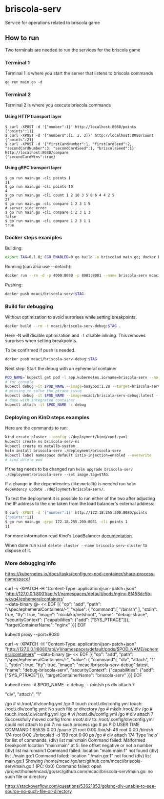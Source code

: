 # briscola-serv

Service for operations related to briscola game

## How to run

Two terminals are needed to run the services for the briscola game

### Terminal 1

Terminal 1 is where you start the server that listens to briscola commands

```shell
go run main.go -d
```

### Terminal 2

Terminal 2 is where you execute briscola commands

#### Using HTTP transport layer

```shell
$ curl -XPOST -d '{"number":1}' http://localhost:8080/points
{"points":11}
$ curl -XPOST -d '{"numbers":[1, 2, 3]}' http://localhost:8080/count
{"points":21}
$ curl -XPOST -d '{"firstCardNumber":1, "firstCardSeed":2, "secondCardNumber":3, "secondCardSeed":1, "briscolaSeed":1}' http://localhost:8080/compare
{"secondCardWins":true}
```

#### Using gRPC transport layer

```shell
$ go run main.go -cli points 1
11
$ go run main.go -cli points 10
4
$ go run main.go -cli count 1 2 10 3 5 8 6 4 4 2 5
27
$ go run main.go -cli compare 1 2 3 1 5 
# server side error
$ go run main.go -cli compare 1 2 3 1 3
false
$ go run main.go -cli compare 1 2 3 1 1
true
```

### Docker steps examples

Building:

```sh
export TAG=0.1.8; CGO_ENABLED=0 go build -o briscolad main.go; docker build --rm -t mcaci/briscola-serv:$TAG .; rm briscolad
```

Running (can also use --detach):

```sh
docker run --rm -d -p 4000:8080 -p 8081:8081 --name briscola-serv mcaci/briscola-serv:$TAG
```

Pushing:

```sh
docker push mcaci/briscola-serv:$TAG
```

### Build for debugging

Without optimization to avoid surprises while setting breakpoints.

```sh
docker build --rm -t mcaci/briscola-serv-debug:$TAG .
```

Here -N will disable optimization and `-l` disable inlining. This removes surprises when setting breakpoints.

To be confirmed if push is needed.

```sh
docker push mcaci/briscola-serv-debug:$TAG
```

Next step:
Start the debug with an ephemeral container

```sh
POD_NAME=`kubectl get pod -l app.kubernetes.io/name=briscola-serv --no-headers -o custom-columns=':metadata.name'`
# for console
kubectl debug -it $POD_NAME --image=busybox:1.28 --target=briscola-serv
# missing to solve the ptrace issue
kubectl debug -it $POD_NAME --image=mcaci/briscola-serv-debug:latest --target=briscola-serv
# done with integrated container
kubectl attach -it $POD_NAME -c debug
```

### Deploying on KinD steps examples

Here are the commands to run:

```sh
kind create cluster --config ./deployment/kind/conf.yaml
kubectl create ns briscola-serv-ns
kubectl create ns metallb-system
helm install briscola-serv ./deployment/briscola-serv
kubectl label namespace default istio-injection=enabled --overwrite
# kind delete pod
```

If the tag needs to be changed run `helm upgrade briscola-serv ./deployment/briscola-serv --set image.tag=$TAG`.

If a change in the dependencies (like metallb) is needed run `helm dependency update ./deployment/briscola-serv/`.

To test the deployment it is possible to run either of the two after adjusting the IP address to the one taken from the load balancer's external address:

```sh
$ curl -XPOST -d '{"number":1}' http://172.18.255.200:8080/points
{"points":11}
$ go run main.go -grpc 172.18.255.200:8081 -cli points 1
11
```

For more information read Kind's LoadBalancer [documentation](https://kind.sigs.k8s.io/docs/user/loadbalancer/).

When done run `kind delete cluster --name briscola-serv-cluster` to dispose of it.

### More debugging info

https://kubernetes.io/docs/tasks/configure-pod-container/share-process-namespace/

curl -v -XPATCH -H "Content-Type: application/json-patch+json" \
'http://127.0.0.1:8001/api/v1/namespaces/default/pods/nginx-8f458dc5b-wkvq4/ephemeralcontainers' \
--data-binary @- << EOF
[{
"op": "add", "path": "/spec/ephemeralContainers/-",
"value": {
"command":[ "/bin/sh" ],
"stdin": true, "tty": true,
"image": "nicolaka/netshoot",
"name": "debug-strace",
"securityContext": {"capabilities": {"add": ["SYS_PTRACE"]}},
"targetContainerName": "nginx" }}]
EOF

kubectl proxy --port=8080

curl -v -XPATCH -H "Content-Type: application/json-patch+json" "http://127.0.0.1:8080/api/v1/namespaces/default/pods/$POD_NAME/ephemeralcontainers" --data-binary @- << EOF
[{
"op": "add", "path": "/spec/ephemeralContainers/-",
"value": {
"command":[ "dlv", "attach", "1" ],
"stdin": true, "tty": true,
"image": "mcaci/briscola-serv-debug":latest,
"name": "debug-briscola-serv",
"securityContext": {"capabilities": {"add": ["SYS_PTRACE"]}},
"targetContainerName": "briscola-serv" }}]
EOF

kubectl exec -it $POD_NAME -c debug -- /bin/sh
ps
dlv attach 7

"dlv", "attach", "1"

/go # vi /root/.dlv/config.yml
/go # touch /root/.dlv/config.yml
touch: /root/.dlv/config.yml: No such file or directory
/go # mkdir /root/.dlv
/go # touch /root/.dlv/config.yml
/go # vi /root/.dlv/config.yml
/go # dlv attach 7
Successfully moved config from: /root/.dlv to: /root/.config/dlv/config.yml
could not attach to pid 7: no such process
/go # ps
PID   USER     TIME  COMMAND
    1 65535     0:00 /pause
   21 root      0:00 /bin/sh
   46 root      0:00 /bin/sh
  174 root      0:00 ./briscolad -d
  199 root      0:00 ps
/go # dlv attach 174
Type 'help' for list of commands.
(dlv) list main:main
Command failed: Malformed breakpoint location "main:main" at 5: line offset negative or not a number
(dlv) list main:main:1
Command failed: location "main:main:1" not found
(dlv) list ./main.go:1
Command failed: location "./main.go:1" not found
(dlv) list main.go:1
Showing /home/mcaci/go/src/github.com/mcaci/briscola-serv/main.go:1 (PC: 0x0)
Command failed: open /project/home/mcaci/go/src/github.com/mcaci/briscola-serv/main.go: no such file or directory

https://stackoverflow.com/questions/53621853/golang-dlv-unable-to-see-source-no-such-file-or-directory